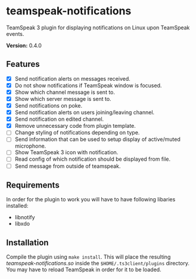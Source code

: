 # teamspeak-notifications
TeamSpeak 3 plugin for displaying notifications on Linux upon TeamSpeak events.

**Version:** 0.4.0

## Features
- [x] Send notification alerts on messages received.
- [x] Do not show notifications if TeamSpeak window is focused.
- [x] Show which channel message is sent to.
- [x] Show which server message is sent to.
- [x] Send notifications on poke.
- [x] Send notification alerts on users joining/leaving channel.
- [x] Send notification on edited channel.
- [x] Remove unnecessary code from plugin template.
- [ ] Change styling of notifications depending on type.
- [ ] Send information that can be used to setup display of active/muted
microphone.
- [ ] Show TeamSpeak 3 icon with notification. 
- [ ] Read config of which notification should be displayed from file.
- [ ] Send message from outside of teamspeak.

## Requirements
In order for the plugin to work you will have to have following libaries
installed:

- libnotify
- libxdo

## Installation
Compile the plugin using `make install`.
This will place the resulting *teamspeak-notifications.so* inside the 
`$HOME/.ts3client/plugins` directory.
You may have to reload TeamSpeak in order for it to be loaded.

